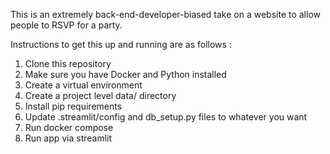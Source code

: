This is an extremely back-end-developer-biased take on a website to allow people to RSVP for a party.

Instructions to get this up and running are as follows :
1. Clone this repository
2. Make sure you have Docker and Python installed
3. Create a virtual environment
4. Create a project level data/ directory
5. Install pip requirements
6. Update .streamlit/config and db_setup.py files to whatever you want
7. Run docker compose
8. Run app via streamlit
